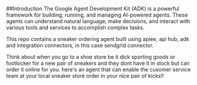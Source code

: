 ##Introduction
The Google Agent Development Kit (ADK) is a powerful framework for building, running, and managing AI-powered agents. 
These agents can understand natural language, make decisions, and interact with various tools and services to accomplish complex tasks. 

This repo contains a sneaker ordering agent built using apiee, api hub, adk and integration connectors, in this case sendgrid connector.

Think about when you go to a shoe store  be it dick sporting goods or footlocker for a new pair of sneakers and they dont have it in stock but can order it online for you.
here's an agent that can enable the cusomer service team at your local sneaker store order in your nice pair of kicks!! 
